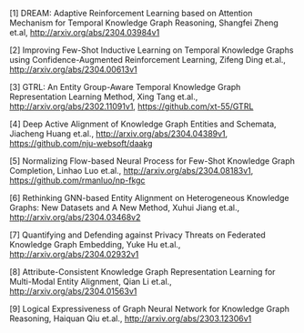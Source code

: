 [1] DREAM: Adaptive Reinforcement Learning based on Attention Mechanism for Temporal Knowledge Graph Reasoning, Shangfei Zheng et.al, http://arxiv.org/abs/2304.03984v1

[2] Improving Few-Shot Inductive Learning on Temporal Knowledge Graphs using Confidence-Augmented Reinforcement Learning, Zifeng Ding et.al., http://arxiv.org/abs/2304.00613v1

[3] GTRL: An Entity Group-Aware Temporal Knowledge Graph Representation Learning Method, Xing Tang et.al., http://arxiv.org/abs/2302.11091v1, https://github.com/xt-55/GTRL

[4] Deep Active Alignment of Knowledge Graph Entities and Schemata, Jiacheng Huang et.al., http://arxiv.org/abs/2304.04389v1, https://github.com/nju-websoft/daakg

[5] Normalizing Flow-based Neural Process for Few-Shot Knowledge Graph Completion, Linhao Luo et.al., http://arxiv.org/abs/2304.08183v1, https://github.com/rmanluo/np-fkgc

[6] Rethinking GNN-based Entity Alignment on Heterogeneous Knowledge Graphs: New Datasets and A New Method, Xuhui Jiang et.al., http://arxiv.org/abs/2304.03468v2

[7] Quantifying and Defending against Privacy Threats on Federated Knowledge Graph Embedding, Yuke Hu et.al., http://arxiv.org/abs/2304.02932v1

[8] Attribute-Consistent Knowledge Graph Representation Learning for Multi-Modal Entity Alignment, Qian Li et.al., http://arxiv.org/abs/2304.01563v1

[9] Logical Expressiveness of Graph Neural Network for Knowledge Graph Reasoning, Haiquan Qiu et.al., http://arxiv.org/abs/2303.12306v1
